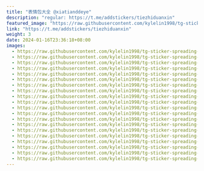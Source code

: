 ```yaml
---
title: "表情包大全 @xiatianddeye"
description: "regular: https://t.me/addstickers/tiezhiduanxin"
featured_image: "https://raw.githubusercontent.com/kylelin1998/tg-sticker-spreading-worldwide-images/main/img/37253963-b196-4537-bbc0-59107dc28e2e.jpg"
link: "https://t.me/addstickers/tiezhiduanxin"
weight: 3
date: 2024-01-16T23:36:18+08:00
images:
  - https://raw.githubusercontent.com/kylelin1998/tg-sticker-spreading-worldwide-images/main/img/37253963-b196-4537-bbc0-59107dc28e2e.jpg
  - https://raw.githubusercontent.com/kylelin1998/tg-sticker-spreading-worldwide-images/main/img/b504dcd0-ebe1-4020-8d0c-1bd486b2220e.jpg
  - https://raw.githubusercontent.com/kylelin1998/tg-sticker-spreading-worldwide-images/main/img/d66e95ef-83a1-4290-8a80-3559bc6ad13b.jpg
  - https://raw.githubusercontent.com/kylelin1998/tg-sticker-spreading-worldwide-images/main/img/0503cf5f-c09a-4cad-b671-e4da41e0adc2.jpg
  - https://raw.githubusercontent.com/kylelin1998/tg-sticker-spreading-worldwide-images/main/img/9aba18d0-a9c6-4e92-8fa9-e0d3d7374061.jpg
  - https://raw.githubusercontent.com/kylelin1998/tg-sticker-spreading-worldwide-images/main/img/ccd8c211-83dc-48ff-b31d-e7b8893a5fd5.jpg
  - https://raw.githubusercontent.com/kylelin1998/tg-sticker-spreading-worldwide-images/main/img/d9498f63-023e-47a5-9f2b-e7d3993fd953.jpg
  - https://raw.githubusercontent.com/kylelin1998/tg-sticker-spreading-worldwide-images/main/img/89ae665f-2b3c-4a4b-85d9-0717d764becb.jpg
  - https://raw.githubusercontent.com/kylelin1998/tg-sticker-spreading-worldwide-images/main/img/c52190f4-d8d2-4363-acc5-0fbe7f797797.jpg
  - https://raw.githubusercontent.com/kylelin1998/tg-sticker-spreading-worldwide-images/main/img/7cf28187-a158-4a9a-8bb2-ee3cadabd21d.jpg
  - https://raw.githubusercontent.com/kylelin1998/tg-sticker-spreading-worldwide-images/main/img/fa0cd1b7-1b44-4ed4-891d-1e1e0d8e0e31.jpg
  - https://raw.githubusercontent.com/kylelin1998/tg-sticker-spreading-worldwide-images/main/img/67a561aa-f798-41eb-9efb-419e5a1ed88a.jpg
  - https://raw.githubusercontent.com/kylelin1998/tg-sticker-spreading-worldwide-images/main/img/1b93bdf5-35a8-4367-b12e-87f6dc670e3f.jpg
  - https://raw.githubusercontent.com/kylelin1998/tg-sticker-spreading-worldwide-images/main/img/ff927b78-e6ba-4d5a-bc97-6e0539a77f2d.jpg
  - https://raw.githubusercontent.com/kylelin1998/tg-sticker-spreading-worldwide-images/main/img/6b220ba0-450f-4302-af11-3e2b0ca0cb88.jpg
  - https://raw.githubusercontent.com/kylelin1998/tg-sticker-spreading-worldwide-images/main/img/aeaf8dea-98bd-477c-90fc-d18ef02fe46b.jpg
  - https://raw.githubusercontent.com/kylelin1998/tg-sticker-spreading-worldwide-images/main/img/d083ee03-80ad-44ca-88bc-228329f3558d.jpg
  - https://raw.githubusercontent.com/kylelin1998/tg-sticker-spreading-worldwide-images/main/img/966a06c7-df11-4a76-82ce-605364d41b30.jpg
  - https://raw.githubusercontent.com/kylelin1998/tg-sticker-spreading-worldwide-images/main/img/e2ef50f7-8761-4cbe-8a3a-846f32e1ae0a.jpg
  - https://raw.githubusercontent.com/kylelin1998/tg-sticker-spreading-worldwide-images/main/img/d3a9368b-5acc-4c4e-9dfd-ec8f992362e9.jpg
---
```

